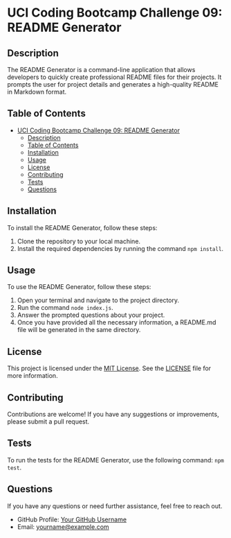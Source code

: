 # UCI Coding Bootcamp Challenge 09: README Generator

## Description
The README Generator is a command-line application that allows developers to quickly create professional README files for their projects. It prompts the user for project details and generates a high-quality README in Markdown format.

## Table of Contents
- [UCI Coding Bootcamp Challenge 09: README Generator](#uci-coding-bootcamp-challenge-09-readme-generator)
  - [Description](#description)
  - [Table of Contents](#table-of-contents)
  - [Installation](#installation)
  - [Usage](#usage)
  - [License](#license)
  - [Contributing](#contributing)
  - [Tests](#tests)
  - [Questions](#questions)

## Installation
To install the README Generator, follow these steps:
1. Clone the repository to your local machine.
2. Install the required dependencies by running the command `npm install`.

## Usage
To use the README Generator, follow these steps:
1. Open your terminal and navigate to the project directory.
2. Run the command `node index.js`.
3. Answer the prompted questions about your project.
4. Once you have provided all the necessary information, a README.md file will be generated in the same directory.

## License
This project is licensed under the [MIT License](https://opensource.org/licenses/MIT). See the [LICENSE](LICENSE) file for more information.

## Contributing
Contributions are welcome! If you have any suggestions or improvements, please submit a pull request.

## Tests
To run the tests for the README Generator, use the following command: `npm test`.

## Questions
If you have any questions or need further assistance, feel free to reach out.

- GitHub Profile: [Your GitHub Username](https://github.com/Wad-a-Disco)
- Email: yourname@example.com